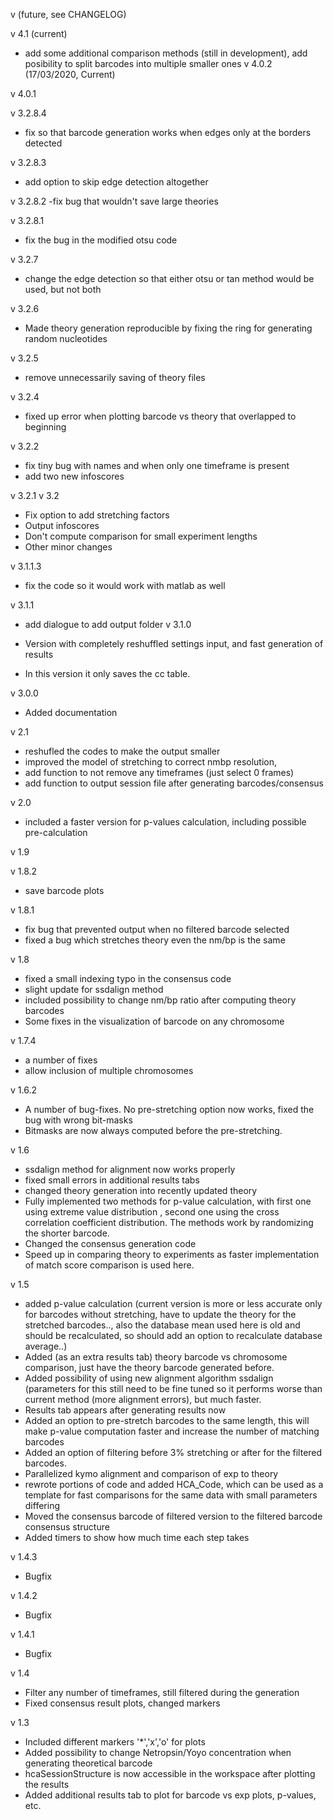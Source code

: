 v (future, see CHANGELOG)

v 4.1 (current)
- add some additional comparison methods (still in development), add posibility to split barcodes into multiple smaller ones
v 4.0.2 (17/03/2020, Current)

v 4.0.1 

v 3.2.8.4
- fix so that barcode generation works when edges only at the borders detected

v 3.2.8.3
- add option to skip edge detection altogether

v 3.2.8.2
-fix bug that wouldn't save large theories

v 3.2.8.1

- fix the bug in the modified otsu code

v 3.2.7

- change the edge detection so that either otsu or tan method would be used, but not both

v 3.2.6

- Made theory generation reproducible by fixing the ring for generating random nucleotides

v 3.2.5

- remove unnecessarily saving of theory files

v 3.2.4 

- fixed up error when plotting barcode vs theory that overlapped to beginning

v 3.2.2

- fix tiny bug with names and when only one timeframe is present
- add two new infoscores

v 3.2.1
v 3.2
- Fix option to add stretching factors
- Output infoscores
- Don't compute comparison for small experiment lengths
- Other minor changes

v 3.1.1.3
- fix the code so it would work with matlab as well

v 3.1.1
- add dialogue to add output folder 
v 3.1.0

- Version with completely reshuffled settings input, and fast generation of results
- In this version it only saves the cc table. 

v 3.0.0
- Added documentation


v 2.1
- reshufled the codes to make the output smaller
- improved the model of stretching to correct nmbp resolution, 
- add function to not remove any timeframes (just select 0 frames)
- add function to output session file after generating barcodes/consensus

v 2.0
- included a faster version for p-values calculation, including possible pre-calculation

v 1.9

v 1.8.2

- save barcode plots

v 1.8.1
- fix bug that prevented output when no filtered barcode selected
- fixed a bug which stretches theory even the nm/bp is the same

v 1.8

- fixed a small indexing typo in the consensus code
- slight update for ssdalign method
- included possibility to change nm/bp ratio after computing theory barcodes
- Some fixes in the visualization of barcode on any chromosome

v 1.7.4

- a number of fixes
- allow inclusion of multiple chromosomes

v 1.6.2

- A number of bug-fixes. No pre-stretching option now works, fixed the bug with wrong bit-masks
- Bitmasks are now always computed before the pre-stretching.


v 1.6

- ssdalign method for alignment now works properly
- fixed small errors in additional results tabs
- changed theory generation into recently updated theory
- Fully implemented two methods for p-value calculation, with first one using extreme value distribution
, second one using the cross correlation coefficient distribution.
The methods work by randomizing the shorter barcode.
- Changed the consensus generation code
- Speed up in comparing theory to experiments as faster implementation of match score comparison is used here.

v 1.5

- added p-value calculation (current version is more or less accurate only for barcodes without stretching, have to update
 the theory for the stretched barcodes.., also the database mean used here is old and should be recalculated, so should add an option to recalculate database average..)
- Added (as an extra results tab) theory barcode vs chromosome comparison, just have the theory barcode generated before.
- Added possibility of using new alignment algorithm ssdalign (parameters for this still need to be fine tuned so it performs worse than 
current method (more alignment errors), but much faster.
- Results tab appears after generating results now
- Added an option to pre-stretch barcodes to the same length, this will make p-value computation faster and increase the number of matching barcodes
- Added an option of filtering before 3% stretching or after for the filtered barcodes. 
- Parallelized kymo alignment and comparison of exp to theory
- rewrote portions of code and added HCA_Code, which can be used as a template for fast comparisons for the same data with small parameters differing
- Moved the consensus barcode of filtered version to the filtered barcode consensus structure
- Added timers to show how much time each step takes

v 1.4.3
- Bugfix

v 1.4.2

- Bugfix

v 1.4.1

- Bugfix

v 1.4

- Filter any number of timeframes, still filtered during the generation
- Fixed consensus result plots, changed markers

v 1.3

- Included different markers '*','x','o' for plots
- Added possibility to change Netropsin/Yoyo concentration when generating theoretical barcode
- hcaSessionStructure is now accessible in the workspace after plotting the results
- Added additional results tab to plot for barcode vs exp plots, p-values, etc.

